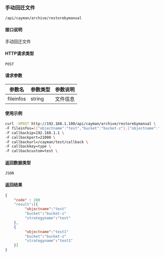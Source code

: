 ### 手动回迁文件
`/api/cayman/archive/restorebymanual`

#### 接口说明
手动回迁文件

#### HTTP请求类型
`POST`

#### 请求参数
|参数名|参数类型|参数说明|
|--|--|--|
|fileinfos|string|文件信息|



#### 使用示例
```sh
curl -XPOST http://192.168.1.100/api/cayman/archive/restorebymanual \
-F fileinfos=[{"objectname":"test","bucket":"bucket-z"},{"objectname":"test1","bucket":bucket-z}] \
-F callbackip=192.168.1.1 \
-F callbackport=21000 \
-F callbackurl=/cayman/test/callback \
-F callbackkey=type \
-F callbackcustom=test \
```

#### 返回数据类型
`JSON`

#### 返回结果
```json
{
    "code" : 200
    "result":[{
         "objectname":"test"
         "bucket":"bucket-z"
         "strategyname":"test"
    },
    {
         "objectname":"test1"
         "bucket":"bucket-z"
         "strategyname":"test1"
    }]
}
```


